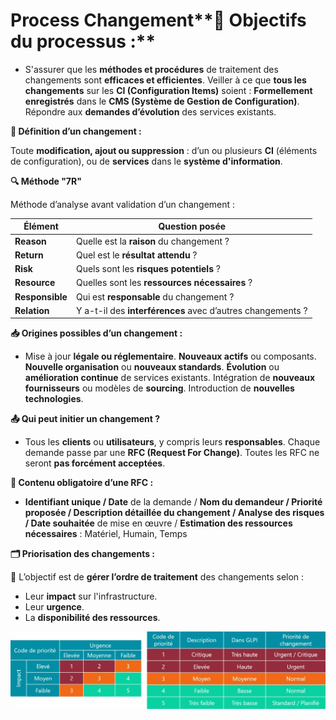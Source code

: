 # Process Changement**🎯 Objectifs du processus :**

- S'assurer que les **méthodes et procédures** de traitement des changements sont **efficaces et efficientes**. Veiller à ce que **tous les changements** sur les **CI (Configuration Items)** soient : **Formellement enregistrés** dans le **CMS (Système de Gestion de Configuration)**. Répondre aux **demandes d’évolution** des services existants.



**📌 Définition d’un changement :**

Toute **modification, ajout ou suppression** : d’un ou plusieurs **CI** (éléments de configuration), ou de **services** dans le **système d'information**.



**🔍 Méthode "7R"**

Méthode d’analyse avant validation d’un changement :

| **Élément** | **Question posée** |
|----|----|
| **Reason** | Quelle est la **raison** du changement ? |
| **Return** | Quel est le **résultat attendu** ? |
| **Risk** | Quels sont les **risques potentiels** ? |
| **Resource** | Quelles sont les **ressources nécessaires** ? |
| **Responsible** | Qui est **responsable** du changement ? |
| **Relation** | Y a-t-il des **interférences** avec d’autres changements ? |

**📥 Origines possibles d’un changement :**

- Mise à jour **légale ou réglementaire**. **Nouveaux actifs** ou composants. **Nouvelle organisation** ou **nouveaux standards**. **Évolution** ou **amélioration continue** de services existants. Intégration de **nouveaux fournisseurs** ou modèles de **sourcing**. Introduction de **nouvelles technologies**.

**📤 Qui peut initier un changement ?**

- Tous les **clients** ou **utilisateurs**, y compris leurs **responsables**. Chaque demande passe par une **RFC (Request For Change)**. Toutes les RFC ne seront **pas forcément acceptées**.

**🧾 Contenu obligatoire d’une RFC :**

- **Identifiant unique / Date** de la demande / **Nom du demandeur / Priorité proposée / Description détaillée du changement / Analyse des risques / Date souhaitée** de mise en œuvre / **Estimation des ressources nécessaires** : Matériel, Humain, Temps

**🗂️ Priorisation des changements :**

📌 L’objectif est de **gérer l’ordre de traitement** des changements selon :

- Leur **impact** sur l'infrastructure.
- Leur **urgence**.
- La **disponibilité des ressources**.

![](../../../media/Cours-Sensibilisation-ITIL-V1-Process-Changement-image1.png)

